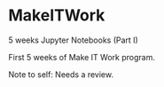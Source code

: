 # MakeITWork
5 weeks Jupyter Notebooks (Part I)


First 5 weeks of Make IT Work program. 


Note to self: Needs a review.
